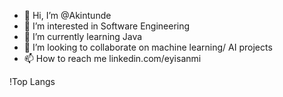 - 👋 Hi, I’m @Akintunde
- 👀 I’m interested in Software Engineering
- 🌱 I’m currently learning Java
- 💞️ I’m looking to collaborate on machine learning/ AI projects
- 📫 How to reach me linkedin.com/eyisanmi


<!---
Akin-og/Akin-og is a ✨ special ✨ repository because its `README.md` (this file) appears on your GitHub profile.
You can click the Preview link to take a look at your changes.
--->

!Top Langs
